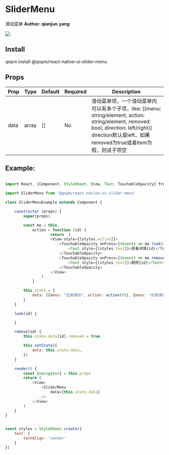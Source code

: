 SliderMenu
==========

滑动菜单
**Author: qianjun.yang**

![](http://7xkm02.com1.z0.glb.clouddn.com/SliderMenu.png)

Install
-------
qnpm install @qnpm/react-native-ui-slider-menu



Props
-----
Prop                  | Type     | Default                   | Required | Description
--------------------- | -------- | ------------------------- | -------- | -----------
data|array|[]|No|滑动菜单项，一个滑动菜单内可以有多个子项，like: [{menu: string/element, action: string/element, removed: bool, direction: left/right}] direction默认是left，如果removed为true或者item为假，则该子项空

Example:
--------
```javascript

import React, {Component, StyleSheet, View, Text, TouchableOpacity} from 'react-native'

import SliderMenu from '@qnpm/react-native-ui-slider-menu'

class SliderMenuExample extends Component {

    constructor (props) {
        super(props)

        const me = this,
            action = function (id) {
                    return  (
                    <View style={[styles.action]}>
                        <TouchableOpacity onPress={(event) => me.look(id)}>
                            <Text style={[styles.text]}>查看详情{id}</Text>
                        </TouchableOpacity>
                        <TouchableOpacity onPress={(event) => me.remove(id)}>
                            <Text style={[styles.text]}>删除{id}</Text>
                        </TouchableOpacity>
                    </View>
                )
            }

        this.state = {
            data: [{menu: "左侧滑动", action: action(0)}, {menu: "右侧滑动", action: action(1), direction: 'right'}],
        }
    }

    look(id) {

    }

    remove(id) {
        this.state.data[id].removed = true

        this.setState({
            data: this.state.data,
        })
    }

    render() {
        const {navigator} = this.props
        return (
            <View>
                <SliderMenu
                    data={this.state.data}
                />
            </View>
        )
    }
}


const styles = StyleSheet.create({
    text: {
        textAlign: 'center'
    }
})

```
